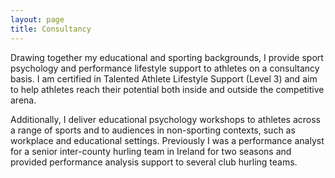 ```yaml
---
layout: page
title: Consultancy
---
```


Drawing together my educational and sporting backgrounds, I provide sport psychology and performance lifestyle support to athletes on a consultancy basis. I am certified in Talented Athlete Lifestyle Support (Level 3) and aim to help athletes reach their potential both inside and outside the competitive arena. 

Additionally, I deliver educational psychology workshops to athletes across a range of sports and to audiences in non-sporting contexts, such as workplace and educational settings. Previously I was a performance analyst for a senior inter-county hurling team in Ireland for two seasons and provided performance analysis support to several club hurling teams. 
